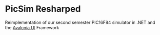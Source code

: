 # PicSim Resharped

Reimplementation of our second semester PIC16F84 simulator in .NET and the [Avalonia UI](https://avaloniaui.net/) Framework
